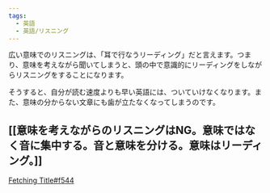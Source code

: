 ```yaml
---
tags:
  - 英語
  - 英語/リスニング
---
```

広い意味でのリスニングは、「耳で行なうリーディング」だと言えます。つまり、意味を考えながら聞いてしまうと、頭の中で意識的にリーディングをしながらリスニングをすることになります。  
  
そうすると、自分が読む速度よりも早い英語には、ついていけなくなります。また、意味の分からない文章にも歯が立たなくなってしまうのです。

## [[意味を考えながらのリスニングはNG。意味ではなく音に集中する。音と意味を分ける。意味はリーディング。]] 

[Fetching Title#f544](https://alpha.japantimes.co.jp/clubalpha-sample/lecture/lecture02/259/?doing_wp_cron=1708429127.9036281108856201171875)